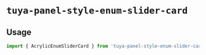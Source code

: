 # `tuya-panel-style-enum-slider-card`

## Usage

```jsx
import { AcrylicEnumSliderCard } from 'tuya-panel-style-enum-slider-card';
```
